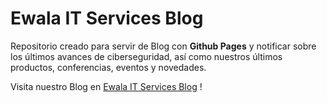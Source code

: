 # Ewala IT Services Blog

Repositorio creado para servir de Blog con **Github Pages** y notificar sobre los últimos avances de ciberseguridad, así como nuestros últimos productos, conferencias, eventos y novedades.

Visita nuestro Blog en [Ewala IT Services Blog](https://blog.ewala.es) !
